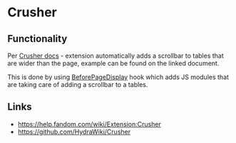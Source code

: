 # Crusher
## Functionality
Per [Crusher docs](https://help.fandom.com/wiki/Extension:Crusher) - extension automatically adds a scrollbar to tables that are wider than the page, example can be found on the linked document.

This is done by using [BeforePageDisplay](https://www.mediawiki.org/wiki/Manual:Hooks/BeforePageDisplay) hook which adds JS modules that are taking care of adding a scrollbar to a tables.
## Links
* https://help.fandom.com/wiki/Extension:Crusher
* https://github.com/HydraWiki/Crusher
